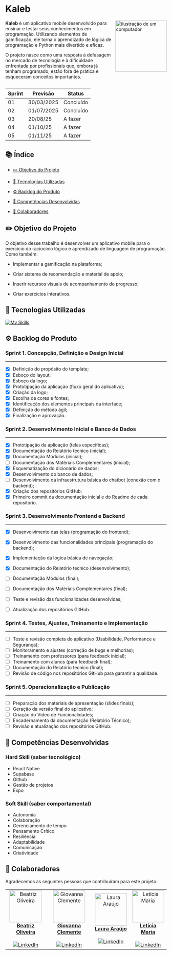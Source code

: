 # Kaleb
 <img src="https://github.com/user-attachments/assets/4d32b458-a34b-46a6-b078-24ce574495f6" alt="ilustração de um computador" min-width="160px" max-width="160px" width="160px" align="right">
 
 <p align="left"> 
 <b>Kaleb</b> é um aplicativo mobile desenvolvido para ensinar e testar seus conhecimentos em programação.
 Utilizando elementos de gamificação, ele torna o aprendizado de lógica de programação e Python mais divertido e eficaz.
   
 O projeto nasce como uma resposta à defasagem no mercado de tecnologia e à dificuldade enfrentada por profissionais que, embora já tenham programado, estão fora de prática e esqueceram conceitos importantes.

 
 </p>

 ##

 | Sprint | Previsão | Status |
 | ------ | -------- | ------ |
 | 01     | 30/03/2025 | Concluído |
 | 02     | 01/07/2025 | Concluído |
 | 03     | 20/08/25   | A fazer |
 | 04     | 01/10/25   | A fazer |
 | 05     | 01/11/25   | A fazer |

 ## 📚 Índice
- [✏️ Objetivo do Projeto](#%EF%B8%8F-objetivo-do-projeto)
  
- [🚀 Tecnologias Utilizadas](#-tecnologias-utilizadas)
  
- [⚙️ Backlog do Produto](#%EF%B8%8F-backlog-do-produto)

- [💪 Competências Desenvolvidas](#-competências-desenvolvidas)
 
- [🤝 Colaboradores](#-colaboradores)


 ## ✏️ Objetivo do Projeto

O objetivo desse trabalho é desenvolver um aplicativo mobile para o exercício do raciocínio lógico e aprendizado de linguagem de programação. Como também: 

- Implementar a gamificação na plataforma; 

- Criar sistema de recomendação e material de apoio; 

- Inserir recursos visuais de acompanhamento do progresso; 

- Criar exercícios interativos. 
 
 ## 🚀 Tecnologias Utilizadas
 
 [![My Skills](https://skillicons.dev/icons?i=react,mysql,supabase,figma,vscode,github)](https://skillicons.dev)
 
 ## ⚙️ Backlog do Produto

 ### Sprint 1. Concepção, Definição e Design Inicial
 ---
 - [x] Definição do propósito do template;
 - [x] Esboço do layout;
 - [x] Esboço da logo;
 - [x] Prototipação da aplicação (fluxo geral do aplicativo);
 - [x] Criação da logo;
 - [x] Escolha de cores e fontes;
 - [x] Identificação dos elementos principais da interface;
-  [x] Definição do método ágil;
 - [x] Finalização e aprovação.

 ### Sprint 2. Desenvolvimento Inicial e Banco de Dados
  ---
 - [x] Prototipação da aplicação (telas específicas);
 - [x] Documentação do Relatório tecnico (inicial);
 - [x] Documentação Módulos (inicial);
-  [ ] Documentação dos Matériais Complementares (inicial);
 - [x] Esquematização do dicionário de dados;
 - [x] Desenvolvimento do banco de dados;
 - [ ] Desenvolvimento da infraestrutura básica do chatbot (conexão com o backend);
 - [x] Criação dos repositórios GitHub;
 - [x] Primeiro commit da documentação inicial e do Readme de cada repositório.

### Sprint 3. Desenvolvimento Frontend e Backend
 ---
- [x] Desenvolvimento das telas (programação do frontend);
- [x] Desenvolvimento das funcionalidades principais (programação do backend);
- [x] Implementação da lógica básica de navegação;
- [x] Documentação do Relatório tecnico (desenvolvimento);
- [ ] Documentação Módulos (final);
- [ ] Documentação dos Matériais Complementares (final);
- [ ] Teste e revisão das funcionalidades desenvolvidas;
- [ ] Atualização dos repositórios GitHub.

 
### Sprint 4. Testes, Ajustes, Treinamento e Implementação
 ---
- [ ] Teste e revisão completa do aplicativo (Usabilidade, Performance e Segurança);
- [ ] Monitoramento e ajustes (correção de bugs e melhorias);
- [ ] Treinamento com professores (para feedback inicial);
- [ ] Treinamento com alunos (para feedback final);
- [ ] Documentação do Relatório tecnico (final);
- [ ] Revisão de código nos repositórios GitHub para garantir a qualidade.

### Sprint 5. Operacionalização e Publicação
 ---
- [ ] Preparação dos materiais de apresentação (slides finais);
- [ ] Geração da versão final do aplicativo;
- [ ] Criação do Vídeo de Funcionalidades;
- [ ] Encadernamento da documentação (Relatório Técnico);
- [ ] Revisão e atualização dos repositórios GitHub.

## 💪 Competências Desenvolvidas 
### Hard Skill (saber tecnológico)
- React Native
- Supabase
- Github
- Gestão de projetos
- Expo 

### Soft Skill (saber comportamental)
- Autonomia
- Colaboração
- Gerenciamento de tempo
- Pensamento Crítico
- Resiliência
- Adaptabilidade
- Comunicação
- Criatividade

 ## 🤝 Colaboradores
 
 Agradecemos às seguintes pessoas que contribuíram para este projeto:
 
<table>
  <tr>
    <td align="center">
      <a href="https://github.com/beaxx" title="GitHub">
        <img src="https://avatars.githubusercontent.com/u/132356935?v=4" width="100px;" alt="Beatriz Oliveira"/><br>
        <strong>Beatriz Oliveira</strong>
      </a><br><br>
      <a href="https://www.linkedin.com/in/beatriz-oliveira2007/" title="LinkedIn">
        <img src="https://img.shields.io/badge/LinkedIn-0077B5?style=for-the-badge&logo=linkedin&logoColor=white" alt="LinkedIn"/>
      </a>
    </td>
    <td align="center">
      <a href="https://github.com/Gigiovh" title="GitHub">
        <img src="https://avatars.githubusercontent.com/u/132226469?v=4" width="100px;" alt="Giovanna Clemente"/><br>
        <strong>Giovanna Clemente</strong>
      </a><br><br>
      <a href="#" title="LinkedIn">
        <img src="https://img.shields.io/badge/LinkedIn-0077B5?style=for-the-badge&logo=linkedin&logoColor=white" alt="LinkedIn"/>
      </a>
    </td>
    <td align="center">
      <a href="https://github.com/Lale-Araujo" title="GitHub">
        <img src="https://avatars.githubusercontent.com/u/132352942?v=4" width="100px;" alt="Laura Araújo"/><br>
        <strong>Laura Araújo</strong>
      </a><br><br>
      <a href="#" title="LinkedIn">
        <img src="https://img.shields.io/badge/LinkedIn-0077B5?style=for-the-badge&logo=linkedin&logoColor=white" alt="LinkedIn"/>
      </a>
    </td>
    <td align="center">
      <a href="https://github.com/leticiaamaro" title="GitHub">
        <img src="https://avatars.githubusercontent.com/u/101998517?v=4" width="100px;" alt="Letícia Maria"/><br>
        <strong>Letícia Maria</strong>
      </a><br><br>
      <a href="#" title="LinkedIn">
        <img src="https://img.shields.io/badge/LinkedIn-0077B5?style=for-the-badge&logo=linkedin&logoColor=white" alt="LinkedIn"/>
      </a>
    </td>
  </tr>
</table>

